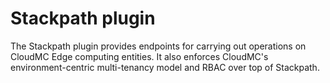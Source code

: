 # Stackpath plugin

The Stackpath plugin provides endpoints for carrying out operations on CloudMC Edge computing entities. It also enforces CloudMC's environment-centric multi-tenancy model and RBAC over top of Stackpath.
